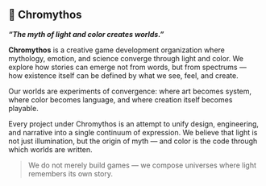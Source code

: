 ## 🌈 Chromythos

***“The myth of light and color creates worlds.”***

**Chromythos** is a creative game development organization where mythology, emotion, and science converge through light and color.
We explore how stories can emerge not from words, but from spectrums — how existence itself can be defined by what we see, feel, and create.

Our worlds are experiments of convergence:
where art becomes system,
where color becomes language,
and where creation itself becomes playable.

Every project under Chromythos is an attempt to unify design, engineering, and narrative into a single continuum of expression.
We believe that light is not just illumination, but the origin of myth —
and color is the code through which worlds are written.

> We do not merely build games — we compose universes where light remembers its own story.
